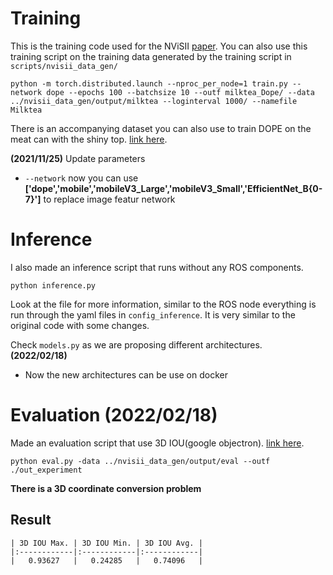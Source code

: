 # Training

This is the training code used for the NViSII [paper](). You can also use this training script on the training data generated by the training script in `scripts/nvisii_data_gen/`

```
python -m torch.distributed.launch --nproc_per_node=1 train.py --network dope --epochs 100 --batchsize 10 --outf milktea_Dope/ --data ../nvisii_data_gen/output/milktea --loginterval 1000/ --namefile Milktea
```

There is an accompanying dataset you can also use to train DOPE on the meat can with the shiny top. [link here](https://drive.google.com/file/d/1Q5VLnlt1gu2pKIAcUo9uzSyWw1nGlSF8/view?usp=sharing).

**(2021/11/25)** Update parameters 
- `--network` now you can use **['dope','mobile','mobileV3_Large','mobileV3_Small','EfficientNet_B{0-7}']** to replace image featur network

# Inference

I also made an inference script that runs without any ROS components.

```
python inference.py
``` 

Look at the file for more information, similar to the ROS node everything is run through the yaml files in `config_inference`. It is very similar to the original code with some changes. 

Check `models.py` as we are proposing different architectures.</br>
**(2022/02/18)** </br>
- Now the new architectures can be use on docker

# Evaluation **(2022/02/18)**
Made an evaluation script that use 3D IOU(google objectron). [link here](https://github.com/google-research-datasets/Objectron/blob/master/notebooks/3D_IOU.ipynb).

```
python eval.py -data ../nvisii_data_gen/output/eval --outf ./out_experiment
``` 
**There is a 3D coordinate conversion problem**
## Result 
```
| 3D IOU Max. | 3D IOU Min. | 3D IOU Avg. |
|:------------|:------------|:------------|
|   0.93627   |   0.24285   |   0.74096   |
```
